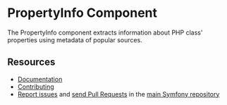 PropertyInfo Component
======================

The PropertyInfo component extracts information about PHP class' properties
using metadata of popular sources.

Resources
---------

 * [Documentation](https://symfony.com/doc/current/components/property_info.html)
 * [Contributing](https://symfony.com/doc/current/contributing/index.html)
 * [Report issues](https://github.com/symfony/symfony/issues) and
   [send Pull Requests](https://github.com/symfony/symfony/pulls)
   in the [main Symfony repository](https://github.com/symfony/symfony)

